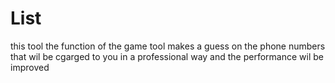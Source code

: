 # List
this tool the function of the game tool makes a guess on the phone numbers that wil be cgarged to you in a professional way and the performance wil be improved 
